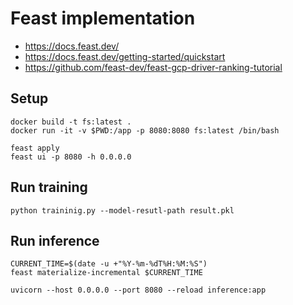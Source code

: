 # Feast implementation 


- https://docs.feast.dev/
- https://docs.feast.dev/getting-started/quickstart
- https://github.com/feast-dev/feast-gcp-driver-ranking-tutorial

## Setup 


```
docker build -t fs:latest .
docker run -it -v $PWD:/app -p 8080:8080 fs:latest /bin/bash
```

```
feast apply
feast ui -p 8080 -h 0.0.0.0
```

## Run training 

```
python traininig.py --model-resutl-path result.pkl
```






## Run inference

```
CURRENT_TIME=$(date -u +"%Y-%m-%dT%H:%M:%S")
feast materialize-incremental $CURRENT_TIME
```

```
uvicorn --host 0.0.0.0 --port 8080 --reload inference:app
```

